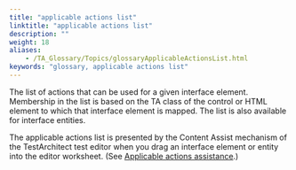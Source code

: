 ```yaml
--- 
title: "applicable actions list"
linktitle: "applicable actions list"
description: ""
weight: 18
aliases: 
    - /TA_Glossary/Topics/glossaryApplicableActionsList.html
keywords: "glossary, applicable actions list"
---
```


The list of actions that can be used for a given interface element. Membership in the list is based on the TA class of the control or HTML element to which that interface element is mapped. The list is also available for interface entities.

The applicable actions list is presented by the Content Assist mechanism of the TestArchitect test editor when you drag an interface element or entity into the editor worksheet. \(See [Applicable actions assistance](/TA_Help/Topics/ug_content_assist.html#section.applicable_actions).\)

